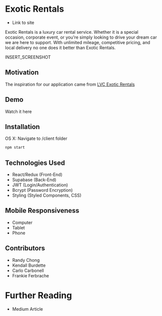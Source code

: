# Exotic Rentals

- Link to site

Exotic Rentals is a luxury car rental service. Whether it is a special occasion, corporate event, or you're simply looking to drive your dream car we are here to support. With unlimited mileage, competitive pricing, and local delivery no one does it better than Exotic Rentals.

INSERT_SCREENSHOT

## Motivation

The inspiration for our application came from [LVC Exotic Rentals](https://lvcexotics.com/)

## Demo

Watch it here

## Installation

OS X: Navigate to /client folder

```sh
npm start
```

## Technologies Used

- React/Redux (Front-End)
- Supabase (Back-End)
- JWT (Login/Authentication)
- Bcrypt (Password Encryption)
- Styling (Styled Components, CSS)

## Mobile Responsiveness

- Computer
- Tablet
- Phone

## Contributors

- Randy Chong
- Kendall Burdette
- Carlo Carbonell
- Frankie Ferbrache

# Further Reading

- Medium Article
